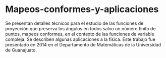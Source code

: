 # Mapeos-conformes-y-aplicaciones
Se presentan detalles técnicos para el estudio de las funciones de proyección que preserva los ángulos en todos salvo un 
número finito de puntos, mapeos conformes, en el contexto de las funciones de variable compleja. Se describen algunas 
aplicaciones a la física.
Este trabajo fue presentado en 2014 en el Departamento de Matemáticas de la Universidad de Guanajuato. 
